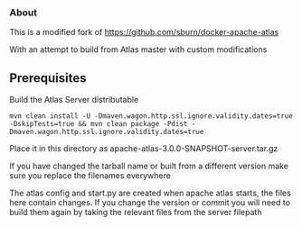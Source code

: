 ### About

This is a modified fork of https://github.com/sburn/docker-apache-atlas

With an attempt to build from Atlas master with custom modifications

## Prerequisites

Build the Atlas Server distributable

```
mvn clean install -U -Dmaven.wagon.http.ssl.ignore.validity.dates=true -DskipTests=true && mvn clean package -Pdist -Dmaven.wagon.http.ssl.ignore.validity.dates=true
```

Place it in this directory as apache-atlas-3.0.0-SNAPSHOT-server.tar.gz

If you have changed the tarball name or built from a different version make sure you replace the filenames everywhere

The atlas config and start.py are created when apache atlas starts, the files here contain changes. If you change the version or commit
you will need to build them again by taking the relevant files from the server filepath
